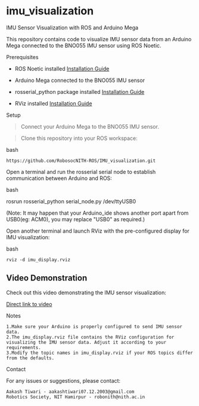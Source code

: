 # imu_visualization
IMU Sensor Visualization with ROS and Arduino Mega

This repository contains code to visualize IMU sensor data from an Arduino Mega connected to the BNO055 IMU sensor using ROS Noetic.

Prerequisites

- ROS Noetic installed [Installation Guide](http://wiki.ros.org/noetic/Installation)
* Arduino Mega connected to the BNO055 IMU sensor
+ rosserial_python package installed [Installation Guide](http://wiki.ros.org/rosserial_python)
- RViz installed [Installation Guide](http://wiki.ros.org/rviz/UserGuide#Install_or_build_rviz)

Setup

> Connect your Arduino Mega to the BNO055 IMU sensor.

> Clone this repository into your ROS workspace:

bash

    https://github.com/RobosocNITH-ROS/IMU_visualization.git

Open a terminal and run the rosserial serial node to establish communication between Arduino and ROS:

bash

 rosrun rosserial_python serial_node.py /dev/ttyUSB0 

(Note: It may happen that your Arduino_ide shows another port apart from USB0(eg: ACM0), you may replace "USB0" as required.)

Open another terminal and launch RViz with the pre-configured display for IMU visualization:

bash

    rviz -d imu_display.rviz

## Video Demonstration

Check out this video demonstrating the IMU sensor visualization:

[Direct link to video](https://youtu.be/5yBu7VM4hyY)


Notes

    1.Make sure your Arduino is properly configured to send IMU sensor data.
    2.The imu_display.rviz file contains the RViz configuration for visualizing the IMU sensor data. Adjust it according to your requirements.
    3.Modify the topic names in imu_display.rviz if your ROS topics differ from the defaults.

Contact

For any issues or suggestions, please contact:

    Aakash Tiwari - aakashtiwari07.12.2003@gmail.com
    Robotics Society, NIT Hamirpur - robonith@nith.ac.in

